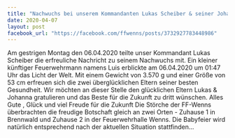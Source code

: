 ```yaml
---
title: "Nachwuchs bei unserem Kommandanten Lukas Scheiber & seiner Johanna"
date: 2020-04-07
layout: post
facebook_url: "https://facebook.com/ffwenns/posts/3732927783448986"
---
```


Am gestrigen Montag den 06.04.2020 teilte unser Kommandant Lukas Scheiber die erfreuliche Nachricht zu seinem Nachwuchs mit. Ein kleiner künftiger Feuerwehrmann namens Luis erblickte am 06.04.2020 um 01:47 Uhr das Licht der Welt. Mit einem Gewicht von 3.570 g und einer Größe von 53 cm erfreuen sich die zwei überglücklichen Eltern seiner besten Gesundheit. Wir möchten an dieser Stelle den glücklichen Eltern Lukas & Johanna gratulieren und das Beste für die Zukunft zu dritt wünschen. Alles Gute , Glück und viel Freude für die Zukunft 
Die Störche der FF-Wenns überbrachten die freudige Botschaft gleich an zwei Orten - Zuhause 1 in Brennwald und Zuhause 2 in der Feuerwehrhalle Wenns.
Die Babyfeier wird natürlich entsprechend nach der aktuellen Situation stattfinden...